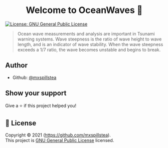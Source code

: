 <h1 align="center">Welcome to OceanWaves 👋</h1>
<p>
  <a href="https://github.com/corpsema/OceanWaves/blob/main/LICENSE" target="_blank">
    <img alt="License: GNU General Public License" src="https://img.shields.io/badge/License-GNU General Public License-yellow.svg" />
  </a>
</p>

> Ocean wave measurements and analysis are important in Tsunami warning systems. Wave steepness is the ratio of wave height to wave length, and is an indicator of wave stability. When the wave steepness exceeds a 1/7 ratio, the wave becomes unstable and begins to break.

## Author

* Github: [@mxspillstea](https://github.com/mxspillstea)

## Show your support

Give a ⭐️ if this project helped you!

## 📝 License

Copyright © 2021 (https://github.com/mxspillstea).<br />
This project is [GNU General Public License](https://github.com/mxspillstea/OceanWaves/blob/main/LICENSE) licensed.

